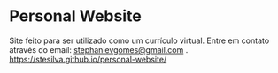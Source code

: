 # Personal Website
Site feito para ser utilizado como um currículo virtual.
Entre em contato através do email: stephanievgomes@gmail.com .
<br>
https://stesilva.github.io/personal-website/

